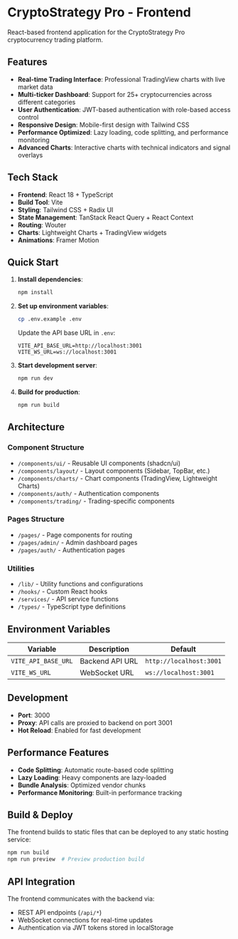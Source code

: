 # CryptoStrategy Pro - Frontend

React-based frontend application for the CryptoStrategy Pro cryptocurrency trading platform.

## Features

- **Real-time Trading Interface**: Professional TradingView charts with live market data
- **Multi-ticker Dashboard**: Support for 25+ cryptocurrencies across different categories
- **User Authentication**: JWT-based authentication with role-based access control
- **Responsive Design**: Mobile-first design with Tailwind CSS
- **Performance Optimized**: Lazy loading, code splitting, and performance monitoring
- **Advanced Charts**: Interactive charts with technical indicators and signal overlays

## Tech Stack

- **Frontend**: React 18 + TypeScript
- **Build Tool**: Vite
- **Styling**: Tailwind CSS + Radix UI
- **State Management**: TanStack React Query + React Context
- **Routing**: Wouter
- **Charts**: Lightweight Charts + TradingView widgets
- **Animations**: Framer Motion

## Quick Start

1. **Install dependencies**:
   ```bash
   npm install
   ```

2. **Set up environment variables**:
   ```bash
   cp .env.example .env
   ```
   Update the API base URL in `.env`:
   ```
   VITE_API_BASE_URL=http://localhost:3001
   VITE_WS_URL=ws://localhost:3001
   ```

3. **Start development server**:
   ```bash
   npm run dev
   ```

4. **Build for production**:
   ```bash
   npm run build
   ```

## Architecture

### Component Structure
- `/components/ui/` - Reusable UI components (shadcn/ui)
- `/components/layout/` - Layout components (Sidebar, TopBar, etc.)
- `/components/charts/` - Chart components (TradingView, Lightweight Charts)
- `/components/auth/` - Authentication components
- `/components/trading/` - Trading-specific components

### Pages Structure
- `/pages/` - Page components for routing
- `/pages/admin/` - Admin dashboard pages
- `/pages/auth/` - Authentication pages

### Utilities
- `/lib/` - Utility functions and configurations
- `/hooks/` - Custom React hooks
- `/services/` - API service functions
- `/types/` - TypeScript type definitions

## Environment Variables

| Variable | Description | Default |
|----------|-------------|---------|
| `VITE_API_BASE_URL` | Backend API URL | `http://localhost:3001` |
| `VITE_WS_URL` | WebSocket URL | `ws://localhost:3001` |

## Development

- **Port**: 3000
- **Proxy**: API calls are proxied to backend on port 3001
- **Hot Reload**: Enabled for fast development

## Performance Features

- **Code Splitting**: Automatic route-based code splitting
- **Lazy Loading**: Heavy components are lazy-loaded
- **Bundle Analysis**: Optimized vendor chunks
- **Performance Monitoring**: Built-in performance tracking

## Build & Deploy

The frontend builds to static files that can be deployed to any static hosting service:

```bash
npm run build
npm run preview  # Preview production build
```

## API Integration

The frontend communicates with the backend via:
- REST API endpoints (`/api/*`)
- WebSocket connections for real-time updates
- Authentication via JWT tokens stored in localStorage